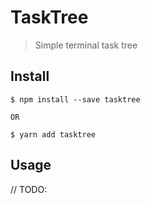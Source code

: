 # TaskTree

> Simple terminal task tree

## Install

```
$ npm install --save tasktree

OR

$ yarn add tasktree
```

## Usage

// TODO:
